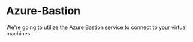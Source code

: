 # Azure-Bastion
We're going to utilize the Azure Bastion service to connect to your virtual machines. 
